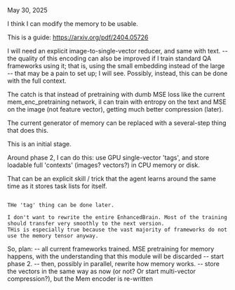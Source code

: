 May 30, 2025

I think I can modify the memory to be usable.

This is a guide: https://arxiv.org/pdf/2404.05726

I will need an explicit image-to-single-vector reducer, and same with text.
 -- the quality of this encoding can also be improved if I train standard QA frameworks using it; that is, using the small embedding instead of the large
 -- that may be a pain to set up; I will see.
Possibly, instead, this can be done with the full context.

The catch is that instead of pretraining with dumb MSE loss like the current mem_enc_pretraining network,
iI can train with entropy on the text and MSE on the image (not feature vector), getting much better compression (later).

The current generator of memory can be replaced with a several-step thing that does this.

This is an initial stage.

Around phase 2, I can do this: use GPU single-vector 'tags', and store loadable full 'contexts' (images? vectors?) in CPU memory or disk.

That can be an explicit skill / trick that the agent learns around the same time as it stores task lists for itself.

~~~~~~~~

THe 'tag' thing can be done later.

I don't want to rewrite the entire EnhancedBrain. Most of the training should transfer very smoothly to the next version.
THis is especially true because the vast majority of frameworks do not use the memory tensor anyway.

~~~~~~~~

So, plan:
 -- all current frameworks trained. MSE pretraining for memory happens, with the understanding that this module will be discarded
 -- start phase 2.
 -- then, possibly in parallel, rewrite how memory works. 
 -- store the vectors in the same way as now (or not? Or start multi-vector compression?), but the Mem encoder is re-written


